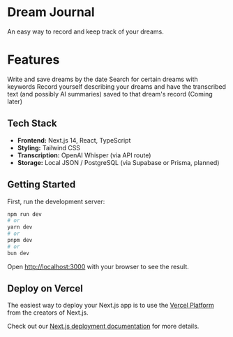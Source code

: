 # Dream Journal

An easy way to record and keep track of your dreams. 

# Features
Write and save dreams by the date
Search for certain dreams with keywords
Record yourself describing your dreams and have the transcribed text (and possibly AI summaries) saved to that dream's record
(Coming later)  

## Tech Stack

- **Frontend:** Next.js 14, React, TypeScript
- **Styling:** Tailwind CSS
- **Transcription:** OpenAI Whisper (via API route)
- **Storage:** Local JSON / PostgreSQL (via Supabase or Prisma, planned)





## Getting Started

First, run the development server:

```bash
npm run dev
# or
yarn dev
# or
pnpm dev
# or
bun dev
```

Open [http://localhost:3000](http://localhost:3000) with your browser to see the result.


## Deploy on Vercel

The easiest way to deploy your Next.js app is to use the [Vercel Platform](https://vercel.com/new?utm_medium=default-template&filter=next.js&utm_source=create-next-app&utm_campaign=create-next-app-readme) from the creators of Next.js.

Check out our [Next.js deployment documentation](https://nextjs.org/docs/app/building-your-application/deploying) for more details.
